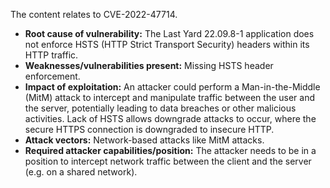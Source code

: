 The content relates to CVE-2022-47714.

- **Root cause of vulnerability:** The Last Yard 22.09.8-1 application does not enforce HSTS (HTTP Strict Transport Security) headers within its HTTP traffic.
- **Weaknesses/vulnerabilities present:** Missing HSTS header enforcement.
- **Impact of exploitation:** An attacker could perform a Man-in-the-Middle (MitM) attack to intercept and manipulate traffic between the user and the server, potentially leading to data breaches or other malicious activities. Lack of HSTS allows downgrade attacks to occur, where the secure HTTPS connection is downgraded to insecure HTTP.
- **Attack vectors:** Network-based attacks like MitM attacks.
- **Required attacker capabilities/position:** The attacker needs to be in a position to intercept network traffic between the client and the server (e.g. on a shared network).